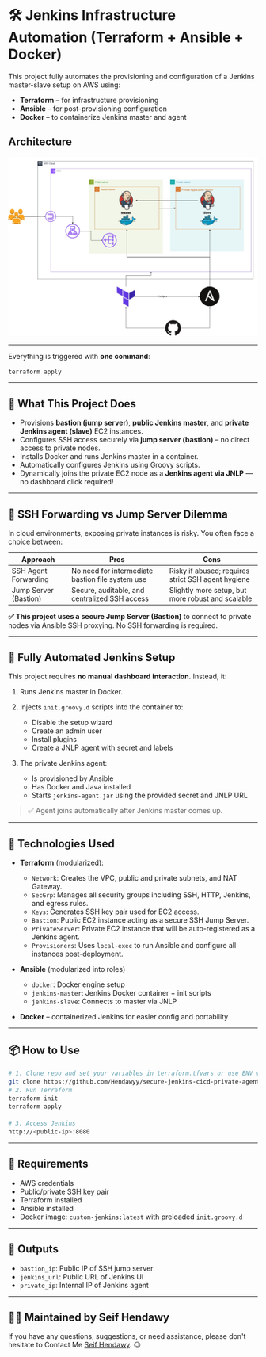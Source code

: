 
# 🛠️ Jenkins Infrastructure Automation (Terraform + Ansible + Docker)

This project fully automates the provisioning and configuration of a Jenkins master-slave setup on AWS using:

- **Terraform** – for infrastructure provisioning
- **Ansible** – for post-provisioning configuration
- **Docker** – to containerize Jenkins master and agent

## Architecture

![Requirements](Requirements/Req.jpeg)

---

Everything is triggered with **one command**:

```bash
terraform apply
````

---

## 🚀 What This Project Does

* Provisions **bastion (jump server)**, **public Jenkins master**, and **private Jenkins agent (slave)** EC2 instances.
* Configures SSH access securely via **jump server (bastion)** – no direct access to private nodes.
* Installs Docker and runs Jenkins master in a container.
* Automatically configures Jenkins using Groovy scripts.
* Dynamically joins the private EC2 node as a **Jenkins agent via JNLP** — no dashboard click required!

---

## 🔐 SSH Forwarding vs Jump Server Dilemma

In cloud environments, exposing private instances is risky. You often face a choice between:

| Approach              | Pros                                             | Cons                                               |
| --------------------- | ------------------------------------------------ | -------------------------------------------------- |
| SSH Agent Forwarding  | No need for intermediate bastion file system use | Risky if abused; requires strict SSH agent hygiene |
| Jump Server (Bastion) | Secure, auditable, and centralized SSH access    | Slightly more setup, but more robust and scalable  |

**✅ This project uses a secure Jump Server (Bastion)** to connect to private nodes via Ansible SSH proxying. No SSH forwarding is required.

---

## 🤖 Fully Automated Jenkins Setup

This project requires **no manual dashboard interaction**. Instead, it:

1. Runs Jenkins master in Docker.
2. Injects `init.groovy.d` scripts into the container to:

   * Disable the setup wizard
   * Create an admin user
   * Install plugins
   * Create a JNLP agent with secret and labels
3. The private Jenkins agent:

   * Is provisioned by Ansible
   * Has Docker and Java installed
   * Starts `jenkins-agent.jar` using the provided secret and JNLP URL

> ✅ Agent joins automatically after Jenkins master comes up.

---

## 🧰 Technologies Used

- **Terraform** (modularized):

  - `Network`: Creates the VPC, public and private subnets, and NAT Gateway.
  - `SecGrp`: Manages all security groups including SSH, HTTP, Jenkins, and egress rules.
  - `Keys`: Generates SSH key pair used for EC2 access.
  - `Bastion`: Public EC2 instance acting as a secure SSH Jump Server.
  - `PrivateServer`: Private EC2 instance that will be auto-registered as a Jenkins agent.
  - `Provisioners`: Uses `local-exec` to run Ansible and configure all instances post-deployment.

* **Ansible** (modularized into roles)

  * `docker`: Docker engine setup
  * `jenkins-master`: Jenkins Docker container + init scripts
  * `jenkins-slave`: Connects to master via JNLP
* **Docker** – containerized Jenkins for easier config and portability

---

## 📦 How to Use

```bash
# 1. Clone repo and set your variables in terraform.tfvars or use ENV vars
git clone https://github.com/Hendawyy/secure-jenkins-cicd-private-agents.git
# 2. Run Terraform
terraform init
terraform apply

# 3. Access Jenkins
http://<public-ip>:8080
```

---

## 📌 Requirements

* AWS credentials
* Public/private SSH key pair
* Terraform installed
* Ansible installed
* Docker image: `custom-jenkins:latest` with preloaded `init.groovy.d`

---

## 📎 Outputs

* `bastion_ip`: Public IP of SSH jump server
* `jenkins_url`: Public URL of Jenkins UI
* `private_ip`: Internal IP of Jenkins agent

---


## 🙋‍♂️ Maintained by Seif Hendawy

If you have any questions, suggestions, or need assistance, please don't hesitate to Contact Me [Seif Hendawy](https://www.linkedin.com/in/seif-hendawy-3995561a8/). 😉